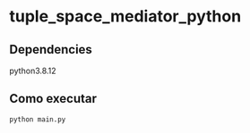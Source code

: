 # tuple_space_mediator_python

## Dependencies
python3.8.12

## Como executar
```shell
python main.py
```
